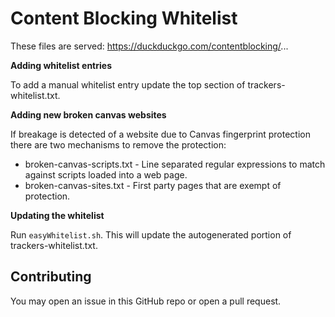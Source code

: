 # Content Blocking Whitelist

These files are served: https://duckduckgo.com/contentblocking/...

**Adding whitelist entries**

To add a manual whitelist entry update the top section of trackers-whitelist.txt.

**Adding new broken canvas websites**

If breakage is detected of a website due to Canvas fingerprint protection there are two mechanisms to remove the protection:

- broken-canvas-scripts.txt - Line separated regular expressions to match against scripts loaded into a web page.
- broken-canvas-sites.txt - First party pages that are exempt of protection.

**Updating the whitelist**

Run `easyWhitelist.sh`. This will update the autogenerated portion of trackers-whitelist.txt.

## Contributing
You may open an issue in this GitHub repo or open a pull request.



